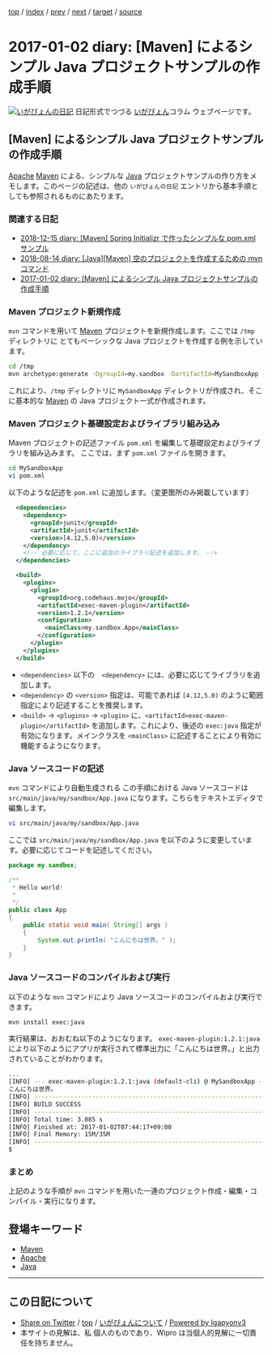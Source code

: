 [top](../index.html) 
 / [index](index.html) 
 / [prev](ig170101.html) 
 / [next](ig170103.html) 
 / [target](http://www.igapyon.jp/igapyon/diary/2017/ig170102.html) 
 / [source](https://github.com/igapyon/diary/blob/master/2017/ig170102.src.md) 

2017-01-02 diary: [Maven] によるシンプル Java プロジェクトサンプルの作成手順
=====================================================================================================
[![いがぴょんの日記](http://www.igapyon.jp/igapyon/diary/images/iga200306s.jpg "いがぴょん")](http://www.igapyon.jp/igapyon/diary/memo/memoigapyon.html) 日記形式でつづる [いがぴょん](http://www.igapyon.jp/igapyon/diary/memo/memoigapyon.html)コラム ウェブページです。

## [Maven] によるシンプル Java プロジェクトサンプルの作成手順

[Apache](../keyword/apache.html) [Maven](../keyword/maven.html) による、シンプルな [Java](../keyword/java.html) プロジェクトサンプルの作り方をメモします。このページの記述は、他の `いがぴょんの日記` エントリから基本手順としても参照されるものにあたります。

### 関連する日記

- [2018-12-15 diary: [Maven] Spring Initializr で作ったシンプルな pom.xml サンプル](http://www.igapyon.jp/igapyon/diary/2018/ig181215.html)
- [2018-08-14 diary: [Java][Maven] 空のプロジェクトを作成するための mvn コマンド](http://www.igapyon.jp/igapyon/diary/2018/ig180814.html)
- [2017-01-02 diary: [Maven] によるシンプル Java プロジェクトサンプルの作成手順](http://www.igapyon.jp/igapyon/diary/2017/ig170102.html)

### Maven プロジェクト新規作成

`mvn` コマンドを用いて [Maven](../keyword/maven.html) プロジェクトを新規作成します。ここでは `/tmp` ディレクトリに とてもベーシックな Java プロジェクトを作成する例を示しています。

```sh
cd /tmp
mvn archetype:generate -DgroupId=my.sandbox -DartifactId=MySandboxApp -DarchetypeArtifactId=maven-archetype-quickstart -DinteractiveMode=false
```

これにより、`/tmp` ディレクトリに `MySandboxApp` ディレクトリが作成され、そこに基本的な [Maven](../keyword/maven.html) の Java プロジェクト一式が作成されます。

### Maven プロジェクト基礎設定およびライブラリ組み込み

Maven プロジェクトの記述ファイル `pom.xml` を編集して基礎設定およびライブラリを組み込みます。
ここでは、まず `pom.xml` ファイルを開きます。

```sh
cd MySandboxApp
vi pom.xml
```

以下のような記述を `pom.xml` に追加します。（変更箇所のみ掲載しています）

```xml
  <dependencies>
    <dependency>
      <groupId>junit</groupId>
      <artifactId>junit</artifactId>
      <version>[4.12,5.0)</version>
    </dependency>
    <!-- 必要に応じて、ここに追加のライブラリ記述を追加します。 -->    
  </dependencies>

  <build>
    <plugins>
      <plugin>
        <groupId>org.codehaus.mojo</groupId>
        <artifactId>exec-maven-plugin</artifactId>
        <version>1.2.1</version>
        <configuration>
          <mainClass>my.sandbox.App</mainClass>
        </configuration>
      </plugin>
    </plugins>
  </build>
```

* `<dependencies>` 以下の　`<dependency>` には、必要に応じてライブラリを追加します。
* `<dependency>` の `<version>` 指定は、可能であれば `[4.12,5.0)` のように範囲指定により記述することを推奨します。
* `<build>` -> `<plugins>` -> `<plugin>` に、`<artifactId>exec-maven-plugin</artifactId>` を追加します。これにより、後述の `exec:java` 指定が有効になります。メインクラスを `<mainClass>` に記述することにより有効に機能するようになります。

### Java ソースコードの記述

`mvn` コマンドにより自動生成される この手順における Java ソースコードは `src/main/java/my/sandbox/App.java` になります。こちらをテキストエディタで編集します。

```sh
vi src/main/java/my/sandbox/App.java 
```

ここでは `src/main/java/my/sandbox/App.java` を以下のように変更しています。必要に応じてコードを記述してください。

```java
package my.sandbox;

/**
 * Hello world!
 *
 */
public class App 
{
    public static void main( String[] args )
    {
        System.out.println( "こんにちは世界。" );
    }
}
```

### Java ソースコードのコンパイルおよび実行

以下のような `mvn` コマンドにより Java ソースコードのコンパイルおよび実行できます。

```sh
mvn install exec:java
```

実行結果は、おおむね以下のようになります。
`exec-maven-plugin:1.2.1:java` により以下のようにアプリが実行されて標準出力に「こんにちは世界。」と出力されていることがわかります。

```sh
...
[INFO] --- exec-maven-plugin:1.2.1:java (default-cli) @ MySandboxApp ---
こんにちは世界。
[INFO] ------------------------------------------------------------------------
[INFO] BUILD SUCCESS
[INFO] ------------------------------------------------------------------------
[INFO] Total time: 3.085 s
[INFO] Finished at: 2017-01-02T07:44:17+09:00
[INFO] Final Memory: 15M/35M
[INFO] ------------------------------------------------------------------------
$ 
```

### まとめ

上記のような手順が `mvn` コマンドを用いた一連のプロジェクト作成・編集・コンパイル・実行になります。

## 登場キーワード

* [Maven](../keyword/maven.html)
* [Apache](../keyword/apache.html)
* [Java](../keyword/java.html)

----------------------------------------------------------------------------------------------------

## この日記について

* [Share on Twitter](https://twitter.com/intent/tweet?hashtags=igapyon%2Cdiary%2C%E3%81%84%E3%81%8C%E3%81%B4%E3%82%87%E3%82%93%2CMaven%2CApache%2CJava&text=%5BMaven%5D+%E3%81%AB%E3%82%88%E3%82%8B%E3%82%B7%E3%83%B3%E3%83%97%E3%83%AB+Java+%E3%83%97%E3%83%AD%E3%82%B8%E3%82%A7%E3%82%AF%E3%83%88%E3%82%B5%E3%83%B3%E3%83%97%E3%83%AB%E3%81%AE%E4%BD%9C%E6%88%90%E6%89%8B%E9%A0%86&url=http%3A%2F%2Fwww.igapyon.jp%2Figapyon%2Fdiary%2F2017%2Fig170102.html) / [top](../index.html) / [いがぴょんについて](http://www.igapyon.jp/igapyon/diary/memo/memoigapyon.html) / [Powered by Igapyonv3](https://github.com/igapyon/igapyonv3)
* 本サイトの見解は、私 個人のものであり、Wipro は当個人的見解に一切責任を持ちません。 
